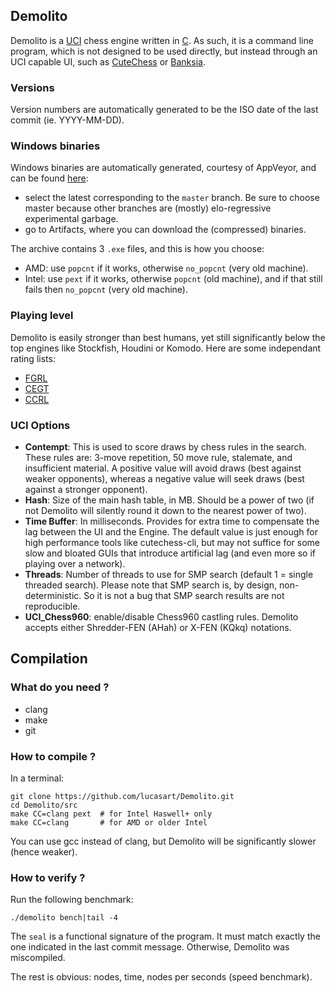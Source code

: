 ## Demolito

Demolito is a [UCI](http://www.shredderchess.com/chess-info/features/uci-universal-chess-interface.html)
chess engine written in [C](https://en.wikipedia.org/wiki/C_(programming_language)). As such, it is
a command line program, which is not designed to be used directly, but instead through an UCI capable
UI, such as [CuteChess](http://github.com/cutechess/cutechess.git) or [Banksia](https://banksiagui.com/).

### Versions

Version numbers are automatically generated to be the ISO date of the last commit (ie. YYYY-MM-DD).

### Windows binaries

Windows binaries are automatically generated, courtesy of AppVeyor, and can be found
[here](https://ci.appveyor.com/project/lucasart/demolito/history):
- select the latest corresponding to the `master` branch. Be sure to choose master because other
branches are (mostly) elo-regressive experimental garbage.
- go to Artifacts, where you can download the (compressed) binaries.

The archive contains 3 `.exe` files, and this is how you choose:
- AMD: use `popcnt` if it works, otherwise `no_popcnt` (very old machine).
- Intel: use `pext` if it works, otherwise `popcnt` (old machine), and if that still fails then
`no_popcnt` (very old machine).

### Playing level

Demolito is easily stronger than best humans, yet still significantly below the top engines like
Stockfish, Houdini or Komodo. Here are some independant rating lists:
- [FGRL](http://fastgm.de/)
- [CEGT](http://www.cegt.net/)
- [CCRL](http://www.computerchess.org.uk/ccrl/)

### UCI Options

- **Contempt**: This is used to score draws by chess rules in the search. These rules are: 3-move
repetition, 50 move rule, stalemate, and insufficient material. A positive value will avoid draws
(best against weaker opponents), whereas a negative value will seek draws (best against a stronger opponent).
- **Hash**: Size of the main hash table, in MB. Should be a power of two (if not Demolito will
silently round it down to the nearest power of two).
- **Time Buffer**: In milliseconds. Provides for extra time to compensate the lag between the UI and
the Engine. The default value is just enough for high performance tools like cutechess-cli, but may
not suffice for some slow and bloated GUIs that introduce artificial lag (and even more so if
playing over a network).
- **Threads**: Number of threads to use for SMP search (default 1 = single threaded search). Please
note that SMP search is, by design, non-deterministic. So it is not a bug that SMP search results
are not reproducible.
- **UCI_Chess960**: enable/disable Chess960 castling rules. Demolito accepts either Shredder-FEN
(AHah) or X-FEN (KQkq) notations.

## Compilation

### What do you need ?

- clang
- make
- git

### How to compile ?

In a terminal:
```
git clone https://github.com/lucasart/Demolito.git
cd Demolito/src
make CC=clang pext  # for Intel Haswell+ only
make CC=clang       # for AMD or older Intel
```
You can use gcc instead of clang, but Demolito will be significantly slower (hence weaker).

### How to verify ?

Run the following benchmark:
```
./demolito bench|tail -4
```
The `seal` is a functional signature of the program. It must match exactly the one indicated in the
last commit message. Otherwise, Demolito was miscompiled.

The rest is obvious: nodes, time, nodes per seconds (speed benchmark).
